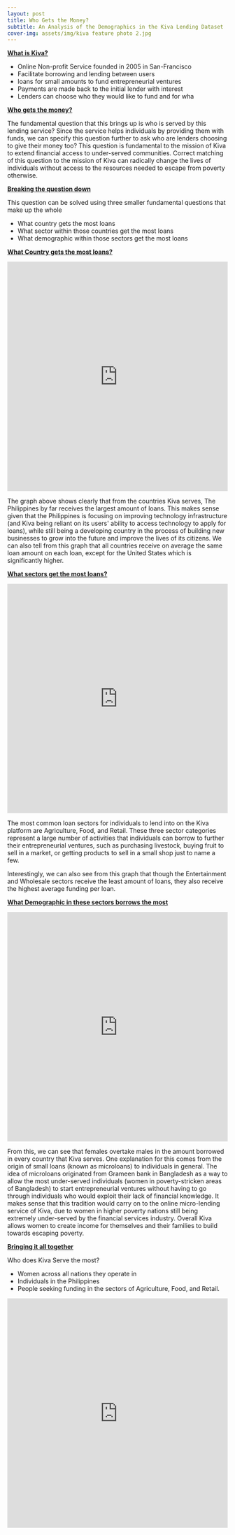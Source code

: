 ```yaml
---
layout: post
title: Who Gets the Money?
subtitle: An Analysis of the Demographics in the Kiva Lending Dataset
cover-img: assets/img/kiva feature photo 2.jpg
---
```


<b><u>What is Kiva?</b></u>

- Online Non-profit Service founded in 2005 in San-Francisco
- Facilitate borrowing and lending between users
- loans for small amounts to fund entrepreneurial ventures
- Payments are made back to the initial lender with interest
- Lenders can choose who they would like to fund and for wha

<b><u>Who gets the money?</b></u>

The fundamental question that this brings up is who is served by this lending service? Since the service helps individuals by providing them with funds, we can specify this question further to ask who are lenders choosing to give their money too? This question is fundamental to the mission of Kiva to extend financial access to under-served communities. Correct matching of this question to the mission of Kiva can radically change the lives of individuals without access to the resources needed to escape from poverty otherwise.

<b><u>Breaking the question down</b></u>

This question can be solved using three smaller fundamental questions that make up the whole

- What country gets the most loans
- What sector within those countries get the most loans
- What demographic within those sectors get the most loans

<b><u>What Country gets the most loans?</b></u>

<iframe id="igraph" scrolling="no" style="border:none;" seamless="seamless" src="https://plotly.com/~zacksnyder1998/19/.embed" height="525" width="100%"></iframe>

The graph above shows clearly that from the countries Kiva serves, The Philippines by far receives the largest amount of loans. This makes sense given that the Philippines is focusing on improving technology infrastructure (and Kiva being reliant on its users' ability to access technology to apply for loans), while still being a developing country in the process of building new businesses to grow into the future and improve the lives of its citizens.
We can also tell from this graph that all countries receive on average the same loan amount on each loan, except for the United States which is significantly higher.

<b><u>What sectors get the most loans?</b></u>

<iframe id="igraph" scrolling="no" style="border:none;" seamless="seamless" src="https://plotly.com/~zacksnyder1998/17/.embed" height="525" width="100%"></iframe>

The most common loan sectors for individuals to lend into on the Kiva platform are Agriculture, Food, and Retail. These three sector categories represent a large number of activities that individuals can borrow to further their entrepreneurial ventures, such as purchasing livestock, buying fruit to sell in a market, or getting products to sell in a small shop just to name a few.

Interestingly, we can also see from this graph that though the Entertainment and Wholesale sectors receive the least amount of loans, they also receive the highest average funding per loan.

<b><u>What Demographic in these sectors borrows the most</b></u>

<iframe id="igraph" scrolling="no" style="border:none;" seamless="seamless" src="https://plotly.com/~zacksnyder1998/9/.embed" height="525" width="100%"></iframe>

From this, we can see that females overtake males in the amount borrowed in every country that Kiva serves. One explanation for this comes from the origin of small loans (known as microloans) to individuals in general. The idea of microloans originated from Grameen bank in Bangladesh as a way to allow the most under-served individuals (women in poverty-stricken areas of Bangladesh) to start entrepreneurial ventures without having to go through individuals who would exploit their lack of financial knowledge. It makes sense that this tradition would carry on to the online micro-lending service of Kiva, due to women in higher poverty nations still being extremely under-served by the financial services industry. Overall Kiva allows women to create income for themselves and their families to build towards escaping poverty.

<b><u>Bringing it all together</b></u>

Who does Kiva Serve the most?

- Women across all nations they operate in
- Individuals in the Philippines
- People seeking funding in the sectors of Agriculture, Food, and Retail.

<iframe id="igraph" scrolling="no" style="border:none;" seamless="seamless" src="https://plotly.com/~zacksnyder1998/1/.embed" height="525" width="100%"></iframe>

